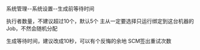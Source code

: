 

系统管理--系统设置--生成前等待时间

执行者数量，不建议超过10个，默认5个
主从一定要选择只运行绑定到这台机器的Job，不然会随机分配

生成等待时间，建议改成10秒，可以有个反悔的余地
SCM签出重试次数